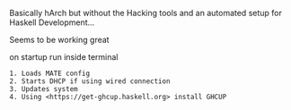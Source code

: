 Basically hArch but without the Hacking tools and an automated setup for Haskell Development...

Seems to be working great

on startup run <firstRun> inside terminal

    1. Loads MATE config
    2. Starts DHCP if using wired connection 
    3. Updates system
    4. Using <https://get-ghcup.haskell.org> install GHCUP
